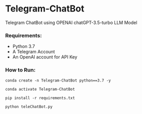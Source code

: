 # Telegram-ChatBot
Telegram ChatBot using OPENAI chatGPT-3.5-turbo LLM Model

### Requirements:
- Python 3.7
- A Telegram Account
- An OpenAI account for API Key
### How to Run:
```
conda create -n Telegram-ChatBot python==3.7 -y
```
```
conda activate Telegram-ChatBot
```
```
pip install -r requirements.txt
```
```
python teleChatBot.py
```